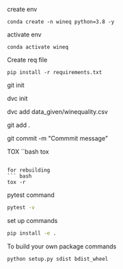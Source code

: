 create env
```
conda create -n wineq python=3.8 -y
```

activate env
```
conda activate wineq
```

Create req file
```
pip install -r requirements.txt
```

git init


dvc init


dvc add data_given/winequality.csv

git add .

git commit -m "Commmit message"

TOX 
``bash
tox
```

for rebuilding
``` bash
tox -r
```

pytest command
``` bash
pytest -v
```
set up commands
```bash
pip install -e .
```

To build your own package commands

``` bash
python setup.py sdist bdist_wheel
```
